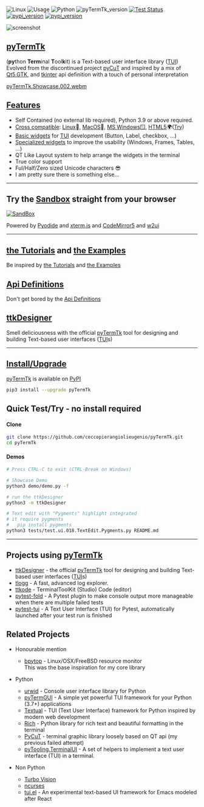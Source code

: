 

![Linux](https://img.shields.io/badge/-Linux-grey?logo=linux)
![Usage](https://img.shields.io/badge/Usage-Terminal%20User%20Interface-yellow)
![Python](https://img.shields.io/badge/Python-v3.8%5E-green?logo=python)
![pyTermTk_version](https://img.shields.io/github/v/tag/ceccopierangiolieugenio/pyTermTk?label=version)
[![Test Status](https://img.shields.io/github/actions/workflow/status/ceccopierangiolieugenio/pyTermTk/testing.yml?branch=main&label=tests)](https://github.com/ceccopierangiolieugenio/pyTermTk/actions?query=workflow%3Atesting)
[![pypi_version](https://img.shields.io/pypi/v/pyTermTk?label=pypi)](https://pypi.org/project/pyTermTk)
[![pypi_version](https://img.shields.io/twitter/follow/Pier95886803?style=social&logo=twitter)](https://twitter.com/hashtag/pyTermTk?src=hashtag_click&f=live)

![screenshot](https://github.com/ceccopierangiolieugenio/pyTermTk/assets/8876552/96d2a1f0-721b-4988-b4cf-63e11fa31610)

## [pyTermTk](https://github.com/ceccopierangiolieugenio/pyTermTk)

(**py**thon **Term**inal **T**ool**k**it) is a Text-based user interface library ([TUI](https://en.wikipedia.org/wiki/Text-based_user_interface))
Evolved from the discontinued project [pyCuT](https://github.com/ceccopierangiolieugenio/pyCuT)
and inspired by a mix of [Qt5](https://www.riverbankcomputing.com/static/Docs/PyQt5/),[GTK](https://pygobject.readthedocs.io/en/latest/), and [tkinter](https://docs.python.org/3/library/tkinter.html) api definition with a touch of personal interpretation

[pyTermTk.Showcase.002.webm](https://user-images.githubusercontent.com/8876552/206490679-2bbdc909-c9bc-41c1-9a50-339b06dabecd.webm)

## [Features](https://ceccopierangiolieugenio.github.io/pyTermTk/info/features/index.html)
- Self Contained (no external lib required), Python 3.9 or above required.
- [Cross compatible](https://ceccopierangiolieugenio.github.io/pyTermTk/info/features/crosscompatible.html): [Linux](https://en.wikipedia.org/wiki/Linux)🐧, [MacOS](https://en.wikipedia.org/wiki/MacOS)🍎, [MS Windows](https://en.wikipedia.org/wiki/Microsoft_Windows)🪟, [HTML5](https://en.wikipedia.org/wiki/HTML5)🌍([Try](https://ceccopierangiolieugenio.github.io/pyTermTk/sandbox/sandbox.html))
- [Basic widgets](https://ceccopierangiolieugenio.github.io/pyTermTk/info/features/widgets.html#base-widgets) for [TUI](https://en.wikipedia.org/wiki/Text-based_user_interface) development (Button, Label, checkbox, ...)
- [Specialized widgets](https://ceccopierangiolieugenio.github.io/pyTermTk/info/features/widgets.html#specialised-widgets) to improve the usability (Windows, Frames, Tables, ...)
- QT Like Layout system to help arrange the widgets in the terminal
- True color support
- Ful/Half/Zero sized Unicode characters 😎
- I am pretty sure there is something else...

---

## Try the [Sandbox](https://ceccopierangiolieugenio.github.io/pyTermTk/sandbox/sandbox.html) straight from your browser

[![SandBox](https://user-images.githubusercontent.com/8876552/206438915-fdc868b1-32e0-46e8-9e2c-e29f4a7a0e75.png)](https://ceccopierangiolieugenio.github.io/pyTermTk/sandbox/sandbox.html)

Powered by [Pyodide](https://pyodide.org/) and [xterm.js](https://xtermjs.org/) and [CodeMirror5](https://codemirror.net/5/) and [w2ui](https://w2ui.com/)

---

## [the Tutorials](https://github.com/ceccopierangiolieugenio/pyTermTk/tree/main/tutorial) and [the Examples](https://github.com/ceccopierangiolieugenio/pyTermTk/tree/main/tutorial/000-examples.rst)
Be inspired by [the Tutorials](https://github.com/ceccopierangiolieugenio/pyTermTk/tree/main/tutorial) and [the Examples](https://github.com/ceccopierangiolieugenio/pyTermTk/tree/main/tutorial/000-examples.rst)

## [Api Definitions](https://ceccopierangiolieugenio.github.io/pyTermTk/)
Don't get bored by the [Api Definitions](https://ceccopierangiolieugenio.github.io/pyTermTk/)

## [ttkDesigner](https://github.com/ceccopierangiolieugenio/pyTermTk/tree/main/ttkDesigner)
Smell deliciousness with the official [pyTermTk](https://github.com/ceccopierangiolieugenio/pyTermTk) tool for designing and building Text-based user interfaces ([TUI](https://en.wikipedia.org/wiki/Text-based_user_interface)s)

---

## [Install/Upgrade](https://ceccopierangiolieugenio.github.io/pyTermTk/info/installing.html)
[pyTermTk](https://github.com/ceccopierangiolieugenio/pyTermTk) is available on [PyPI](https://pypi.org/project/pyTermTk/)
```bash
pip3 install --upgrade pyTermTk
```

## Quick Test/Try - no install required

#### Clone
```bash
git clone https://github.com/ceccopierangiolieugenio/pyTermTk.git
cd pyTermTk
```

#### Demos
```bash
# Press CTRL-C to exit (CTRL-Break on Windows)

# Showcase Demo
python3 demo/demo.py -f

# run the ttkDesigner
python3 -m ttkDesigner

# Text edit with "Pygments" highlight integrated
# it require pygments
#   pip install pygments
python3 tests/test.ui.018.TextEdit.Pygments.py README.md
```

---

## Projects using [pyTermTk](https://github.com/ceccopierangiolieugenio/pyTermTk)
- [ttkDesigner](https://github.com/ceccopierangiolieugenio/pyTermTk/tree/main/ttkDesigner) - the official [pyTermTk](https://github.com/ceccopierangiolieugenio/pyTermTk) tool for designing and building Text-based user interfaces ([TUI](https://en.wikipedia.org/wiki/Text-based_user_interface)s)
- [tlogg](https://github.com/ceccopierangiolieugenio/tlogg) - A fast, advanced log explorer.
- [ttkode](https://github.com/ceccopierangiolieugenio/ttkode) - TerminalToolKit (Studio) Code (editor)
- [pytest-fold](https://github.com/jeffwright13/pytest-fold) - A Pytest plugin to make console output more manageable when there are multiple failed tests
- [pytest-tui](https://github.com/jeffwright13/pytest-tui) - A Text User Interface (TUI) for Pytest, automatically launched after your test run is finished

## Related Projects
- Honourable mention
  - [bpytop](https://github.com/aristocratos/bpytop) - Linux/OSX/FreeBSD resource monitor <br>
    This was the base inspiration for my core library

- Python
  - [urwid](https://github.com/urwid/urwid) - Console user interface library for Python
  - [pyTermGUI](https://github.com/bczsalba/pytermgui) - A simple yet powerful TUI framework for your Python (3.7+) applications
  - [Textual](https://github.com/Textualize/textual) - TUI (Text User Interface) framework for Python inspired by modern web development
  - [Rich](https://github.com/Textualize/rich) - Python library for rich text and beautiful formatting in the terminal
  - [PyCuT](https://github.com/ceccopierangiolieugenio/pyCuT) - terminal graphic library loosely based on QT api (my previous failed attempt)
  - [pyTooling.TerminalUI](https://github.com/pyTooling/pyTooling.TerminalUI) - A set of helpers to implement a text user interface (TUI) in a terminal.

- Non Python
  - [Turbo Vision](http://tvision.sourceforge.net)
  - [ncurses](https://en.wikipedia.org/wiki/Ncurses)
  - [tui.el](https://github.com/ebpa/tui.el) - An experimental text-based UI framework for Emacs modeled after React
